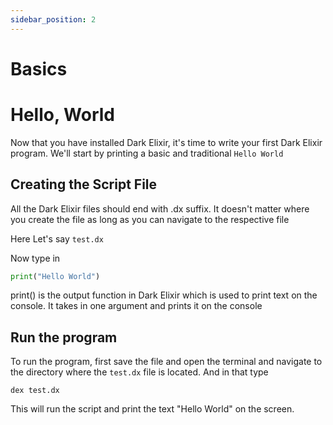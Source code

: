 ```yaml
---
sidebar_position: 2
---
```


# Basics

# Hello, World

Now that you have installed Dark Elixir, it's time to write your first Dark Elixir program. We'll start by printing a basic and traditional `Hello World`

## Creating the Script File

All the Dark Elixir files should end with .dx suffix. It doesn't matter where you create the file as long as you can navigate to the respective file

Here Let's say `test.dx`

Now type in

```python
print("Hello World")
```

print() is the output function in Dark Elixir which is used to print text on the console. It takes in one argument and prints it on the console

## Run the program

To run the program, first save the file and open the terminal and navigate to the directory where the `test.dx` file is located. And in that type

```shell
dex test.dx
```

This will run the script and print the text "Hello World" on the screen.
